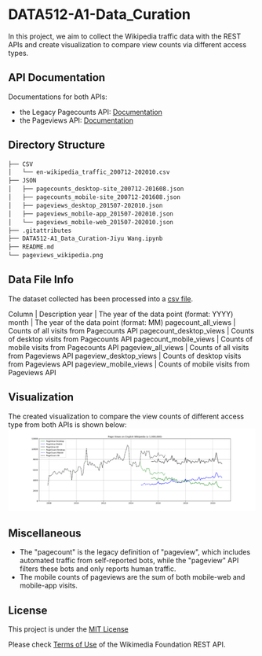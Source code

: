 # DATA512-A1-Data_Curation

In this project, we aim to collect the Wikipedia traffic data with the REST APIs and create visualization to compare view counts via different access types.

## API Documentation
Documentations for both APIs:
- the Legacy Pagecounts API: [Documentation](https://wikitech.wikimedia.org/wiki/Analytics/AQS/Legacy_Pagecounts)
- the Pageviews API: [Documentation](https://wikitech.wikimedia.org/wiki/Analytics/AQS/Pageviews)

## Directory Structure

```bash
├── CSV
│   └── en-wikipedia_traffic_200712-202010.csv
├── JSON
│   ├── pagecounts_desktop-site_200712-201608.json
│   ├── pagecounts_mobile-site_200712-201608.json
│   ├── pageviews_desktop_201507-202010.json
│   ├── pageviews_mobile-app_201507-202010.json
│   └── pageviews_mobile-web_201507-202010.json
├── .gitattributes
├── DATA512-A1_Data_Curation-Jiyu Wang.ipynb
├── README.md
└── pageviews_wikipedia.png
```
## Data File Info
The dataset collected has been processed into a [csv file](CSV/en-wikipedia_traffic_200712-202010.csv).

Column | Description 
year | The year of the data point (format: YYYY)
month | The year of the data point (format: MM)
pagecount_all_views | Counts of all visits from Pagecounts API
pagecount_desktop_views | Counts of desktop visits from Pagecounts API
pagecount_mobile_views | Counts of mobile visits from Pagecounts API
pageview_all_views | Counts of all visits from Pageviews API
pageview_desktop_views | Counts of desktop visits from Pageviews API
pageview_mobile_views | Counts of mobile visits from Pageviews API

## Visualization
The created visualization to compare the view counts of different access type from both APIs is shown below:
![view_counts](pageviews_wikipedia.png)

## Miscellaneous
- The "pagecount" is the legacy definition of "pageview", which includes automated traffic from self-reported bots, while the "pageview" API filters these bots and only reports human traffic.
- The mobile counts of pageviews are the sum of both mobile-web and mobile-app visits.

## License
This project is under the [MIT License](LICENSE)

Please check [Terms of Use](https://www.mediawiki.org/wiki/REST_API#Terms_and_conditions) of the Wikimedia Foundation REST API.

